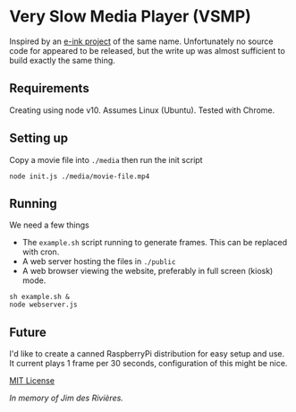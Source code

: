 # Very Slow Media Player (VSMP)

Inspired by an [e-ink project](https://medium.com/s/story/very-slow-movie-player-499f76c48b62?sk=deadb3073d5ef89fc425f61b1aabec5e) of the same name. Unfortunately no source code for appeared to be released, but the write up was almost sufficient to build exactly the same thing.

## Requirements
Creating using node v10. Assumes Linux (Ubuntu). Tested with Chrome.

## Setting up
Copy a movie file into `./media` then run the init script
```
node init.js ./media/movie-file.mp4
```

## Running
We need a few things
- The `example.sh` script running to generate frames. This can be replaced with cron.
- A web server hosting the files in `./public`
- A web browser viewing the website, preferably in full screen (kiosk) mode.

```
sh example.sh &
node webserver.js
```

## Future
I'd like to create a canned RaspberryPi distribution for easy setup and use.
It current plays 1 frame per 30 seconds, configuration of this might be nice.

[MIT License](https://github.com/andrewlow/VSMP/blob/master/LICENSE)

_In memory of Jim des Rivières._
